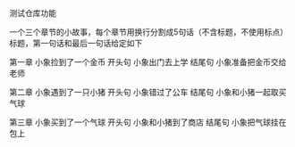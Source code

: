 测试仓库功能

一个三个章节的小故事，每个章节用换行分割成5句话（不含标题，不使用标点）标题，第一句话和最后一句话给定如下

第一章 小象捡到了一个金币
开头句 小象出门去上学
结尾句 小象准备把金币交给老师

第二章 小象遇到了一只小猪
开头句 小象错过了公车
结尾句 小象和小猪一起取买气球

第三章 小象买到了一个气球
开头句 小象和小猪到了商店
结尾句 小象把气球挂在包上
